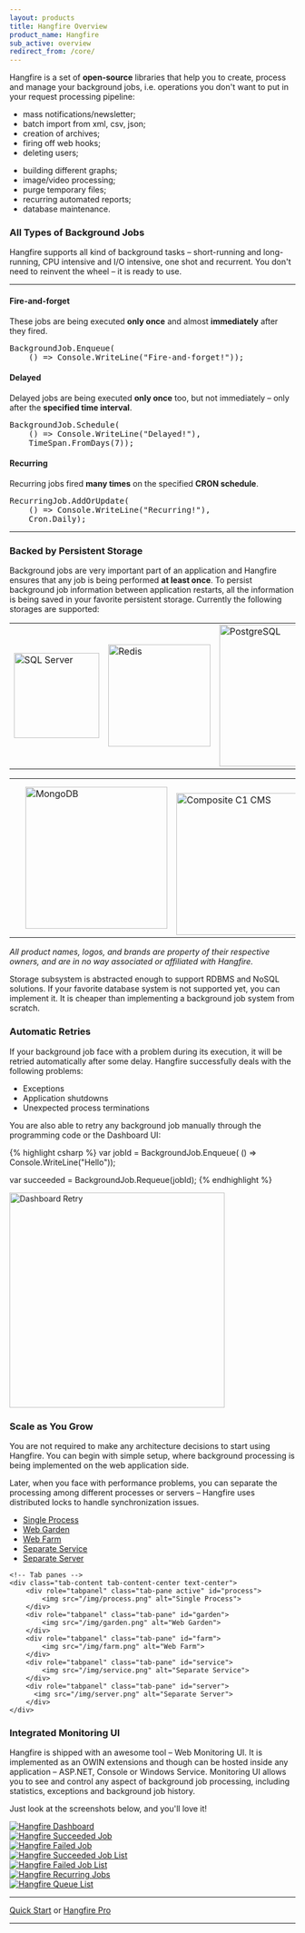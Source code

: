 ```yaml
---
layout: products
title: Hangfire Overview
product_name: Hangfire
sub_active: overview
redirect_from: /core/
---
```


<p>
    Hangfire is a set of <strong>open-source</strong> libraries that help you to create, process and manage your background jobs, i.e. operations you don't want to put in your request processing pipeline:
</p>

<div class="row">
    <div class="col-md-6">
        <ul>
            <li>mass notifications/newsletter;</li>
            <li>batch import from xml, csv, json;</li>
            <li>creation of archives;</li>
            <li>firing off web hooks;</li>
            <li>deleting users;</li>
        </ul>
    </div>
    <div class="col-md-6">
        <ul>
            <li>building different graphs;</li>
            <li>image/video processing;</li>
            <li>purge temporary files;</li>
            <li>recurring automated reports;</li>
            <li>database maintenance.</li>
        </ul>
    </div>
</div>

### All Types of Background Jobs

Hangfire supports all kind of background tasks – short-running and long-running, CPU intensive and I/O intensive, one shot and recurrent. You don't need to reinvent the wheel – it is ready to use.

---

<div class="row">
    <div class="col-md-6">
        <h4>Fire-and-forget</h4>
        <p>
            These jobs are being executed <strong>only once</strong> and almost <strong>immediately</strong> after they fired.
        </p>
<pre><span class="type">BackgroundJob</span>.Enqueue(
    () => <span class="type">Console</span>.WriteLine(<span class="string">"Fire-and-forget!"</span>));</pre>
    </div>
    <div class="col-md-6">
        <h4>Delayed</h4>
        <p>
            Delayed jobs are being executed <strong>only once</strong> too, but not immediately – only after the <strong>specified time interval</strong>.
        </p>
<pre><span class="type">BackgroundJob</span>.Schedule(
    () => <span class="type">Console</span>.WriteLine(<span class="string">"Delayed!"</span>),
    <span class="type">TimeSpan</span>.FromDays(7));</pre>
    </div>
</div>

<div class="row">
    <div class="col-md-6">
        <h4>Recurring</h4>
        <p>
            Recurring jobs fired <strong>many times</strong> on the specified <strong>CRON schedule</strong>.
        </p>
<pre><span class="type">RecurringJob</span>.AddOrUpdate(
    () => <span class="type">Console</span>.WriteLine(<span class="string">"Recurring!"</span>),
    <span class="type">Cron</span>.Daily);</pre>
    </div>
    <div class="col-md-6">
    <!--
        <h4>Background Process</h4>
        <p>
            Use it if you need to run background processes <strong>continously</strong> throught the <strong>lifetime</strong> of your application.
        </p>
<pre><span class="comm">// Coming soon</span>
<span class="keywd">var</span> server = <span class="keywd">new</span> <span class="type">BackgroundJobServer</span>();
server.AddProcess&lt;<span class="type">CustomQueueHandler</span>&gt;();</pre>
    -->
    </div>
</div>

---

### Backed by Persistent Storage

Background jobs are very important part of an application and Hangfire ensures that any job is being performed **at least once**. To persist background job information between application restarts, all the information is being saved in your favorite persistent storage. Currently the following storages are supported:

<table class="text-center supported-storages">
    <tr>
        <td width="33%">
            <img src="/img/sqlserver.png" alt="SQL Server" width="150">
        </td>
        <td width="33%">
            <a href="/pro/">
                <img src="/img/redis.png" alt="Redis" width="180">
            </a>
        </td>
        <td width="33%">
            <a href="https://github.com/frankhommers/Hangfire.PostgreSql" target="_blank">
                <img src="/img/postgresql.png" alt="PostgreSQL" width="250">
            </a>
        </td>
    </tr>
</table>
<table class="text-center supported-storages">
    <tr>
        <td width="16%">&nbsp;</td>
        <td width="33%">
            <a href="https://github.com/sergun/Hangfire.Mongo" target="_blank">
                <img src="/img/mongodb.png" alt="MongoDB" width="250">
            </a>
        </td>
        <td width="33%">
            <a href="https://www.nuget.org/packages/Hangfire.CompositeC1" target="_blank">
                <img src="/img/composite-c1.png" alt="Composite C1 CMS" width="250" style="margin-top:23px;">
            </a>
        </td>
        <td width="16%">&nbsp;</td>
    </tr>
</table>

<em>All product names, logos, and brands are property of their respective owners, and are in no way associated or affiliated with Hangfire.</em>

Storage subsystem is abstracted enough to support RDBMS and NoSQL solutions. If your favorite database system is not supported yet, you can implement it. It is cheaper than implementing a background job system from scratch.

### Automatic Retries

If your background job face with a problem during its execution, it will be retried automatically after some delay. Hangfire successfully deals with the following problems:

* Exceptions
* Application shutdowns
* Unexpected process terminations

You are also able to retry any background job manually through the programming code or the Dashboard UI:

<div class="row">
    <div class="col-md-6">
{% highlight csharp %}
var jobId = BackgroundJob.Enqueue(
    () => Console.WriteLine("Hello"));

var succeeded = BackgroundJob.Requeue(jobId);
{% endhighlight %}
    </div>
    <div class="col-md-6">
        <a href="/img/retry.png" data-lightbox="Screenshots" data-title="Succeeded Job">
            <img src="/img/retry.png" alt="Dashboard Retry" width="379" class="img-thumbnail">
        </a>
    </div>
</div>

### Scale as You Grow

You are not required to make any architecture decisions to start using Hangfire. You can begin with simple setup, where background processing is being implemented on the web application side.

Later, when you face with performance problems, you can separate the processing among different processes or servers – Hangfire uses distributed locks to handle synchronization issues.

<div class="tabbable tabs-left">
    <!-- Nav tabs -->
    <ul class="nav nav-tabs" role="tablist">
        <li role="presentation" class="active">
            <a href="#process" role="tab" data-toggle="tab">Single Process</a>
        </li>
        <li role="presentation">
            <a href="#garden" role="tab" data-toggle="tab">Web Garden</a>
        </li>
        <li role="presentation">
            <a href="#farm" role="tab" data-toggle="tab">Web Farm</a>
        </li>
        <li role="presentation">
            <a href="#service" role="tab" data-toggle="tab">Separate Service</a>
        </li>
        <li role="presentation">
            <a href="#server" role="tab" data-toggle="tab">Separate Server</a>
        </li>
    </ul>

    <!-- Tab panes -->
    <div class="tab-content tab-content-center text-center">
        <div role="tabpanel" class="tab-pane active" id="process">
            <img src="/img/process.png" alt="Single Process">
        </div>
        <div role="tabpanel" class="tab-pane" id="garden">
            <img src="/img/garden.png" alt="Web Garden">
        </div>
        <div role="tabpanel" class="tab-pane" id="farm">
            <img src="/img/farm.png" alt="Web Farm">
        </div>
        <div role="tabpanel" class="tab-pane" id="service">
            <img src="/img/service.png" alt="Separate Service">
        </div>
        <div role="tabpanel" class="tab-pane" id="server">
          <img src="/img/server.png" alt="Separate Server">
        </div>
    </div>
</div>

### Integrated Monitoring UI

Hangfire is shipped with an awesome tool – Web Monitoring UI. It is implemented as an OWIN extensions and though can be hosted inside any application – ASP.NET, Console or Windows Service. Monitoring UI allows you to see and control any aspect of background job processing, including statistics, exceptions and background job history.

Just look at the screenshots below, and you'll love it!

<div class="row screenshots">
    <div class="col-md-4">
        <a href="/img/dashboard.png" data-lightbox="Screenshots" data-title="Dashboard">
            <img src="/img/dashboard-sm.png" alt="Hangfire Dashboard">
        </a>
    </div>
    <div class="col-md-4">
        <a href="/img/succeeded-job.png" data-lightbox="Screenshots" data-title="Succeeded Job">
            <img src="/img/succeeded-job-sm.png" alt="Hangfire Succeeded Job">
        </a>
    </div>
    <div class="col-md-4">
        <a href="/img/failed-job.png" data-lightbox="Screenshots" data-title="Failed Job">
            <img src="/img/failed-job-sm.png" alt="Hangfire Failed Job">
        </a>
    </div>
</div>

<div class="row screenshots">
    <div class="col-md-4">
        <a href="/img/succeeded-jobs.png" data-lightbox="Screenshots" data-title="Succeeded Job List">
            <img src="/img/succeeded-jobs-sm.png" alt="Hangfire Succeeded Job List">
        </a>
    </div>
    <div class="col-md-4">
        <a href="/img/failed-jobs.png" data-lightbox="Screenshots" data-title="Failed Job List">
            <img src="/img/failed-jobs-sm.png" alt="Hangfire Failed Job List">
        </a>
    </div>
    <div class="col-md-4">
        <a href="/img/recurring-jobs.png" data-lightbox="Screenshots" data-title="Recurring Jobs">
            <img src="/img/recurring-jobs-sm.png" alt="Hangfire Recurring Jobs">
        </a>
    </div>
</div>

<div class="row screenshots">
    <div class="col-md-4">
        <a href="/img/queues.png" data-lightbox="Screenshots" title="Queues">
            <img src="/img/queues-sm.png" alt="Hangfire Queue List">
        </a>
    </div>
    <div class="col-md-4"></div>
    <div class="col-md-4"></div>
</div>

<hr>
<div class="text-center">
    <a class="btn btn-primary btn-lg" href="http://docs.hangfire.io/en/latest/quickstart.html">Quick Start</a>
    <span class="btn btn-lg">or</span>
    <a class="btn btn-default btn-lg" href="/pro/">Hangfire Pro</a>
</div>
<hr>
